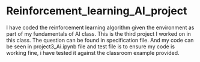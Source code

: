 # Reinforcement_learning_AI_project
I have coded the reinforcement learning algorithm given the environment as part of my fundamentals of AI class. 
This is the third project I worked on in this class. 
The question can be found in specification file. And my code can be seen in project3_Ai.ipynb file and test file is to
ensure my code is working fine, i have tested it against the classroom example provided. 
